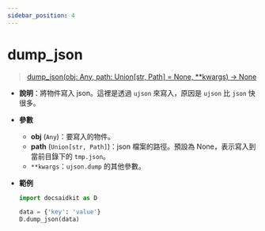 ```yaml
---
sidebar_position: 4
---
```


# dump_json

> [dump_json(obj: Any, path: Union[str, Path] = None, **kwargs) -> None](https://github.com/DocsaidLab/DocsaidKit/blob/012540eebaebb2718987dd3ec0f7dcf40f403caa/docsaidkit/utils/files_utils.py#L65)

- **說明**：將物件寫入 json。這裡是透過 `ujson` 來寫入，原因是 `ujson` 比 `json` 快很多。

- **參數**
    - **obj** (`Any`)：要寫入的物件。
    - **path** (`Union[str, Path]`)：json 檔案的路徑。預設為 None，表示寫入到當前目錄下的 `tmp.json`。
    - `**kwargs`：`ujson.dump` 的其他參數。

- **範例**

    ```python
    import docsaidkit as D

    data = {'key': 'value'}
    D.dump_json(data)
    ```

